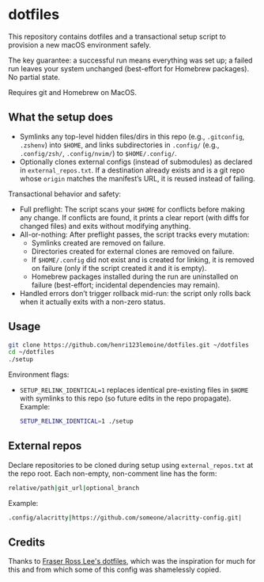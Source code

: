 # dotfiles

This repository contains dotfiles and a transactional setup script to provision a new macOS environment safely.

The key guarantee: a successful run means everything was set up; a failed run leaves your system unchanged (best-effort for Homebrew packages). No partial state.

Requires git and Homebrew on MacOS.

## What the setup does

- Symlinks any top-level hidden files/dirs in this repo (e.g., `.gitconfig`, `.zshenv`) into `$HOME`, and links subdirectories in `.config/` (e.g., `.config/zsh/`, `.config/nvim/`) to `$HOME/.config/`.
- Optionally clones external configs (instead of submodules) as declared in `external_repos.txt`. If a destination already exists and is a git repo whose `origin` matches the manifest’s URL, it is reused instead of failing.

Transactional behavior and safety:

- Full preflight: The script scans your `$HOME` for conflicts before making any change. If conflicts are found, it prints a clear report (with diffs for changed files) and exits without modifying anything.
- All-or-nothing: After preflight passes, the script tracks every mutation:
  - Symlinks created are removed on failure.
  - Directories created for external clones are removed on failure.
  - If `$HOME/.config` did not exist and is created for linking, it is removed on failure (only if the script created it and it is empty).
  - Homebrew packages installed during the run are uninstalled on failure (best-effort; incidental dependencies may remain).
- Handled errors don’t trigger rollback mid-run: the script only rolls back when it actually exits with a non-zero status.

## Usage

```sh
git clone https://github.com/henri123lemoine/dotfiles.git ~/dotfiles
cd ~/dotfiles
./setup
```

Environment flags:

- `SETUP_RELINK_IDENTICAL=1` replaces identical pre-existing files in `$HOME` with symlinks to this repo (so future edits in the repo propagate). Example:

  ```sh
  SETUP_RELINK_IDENTICAL=1 ./setup
  ```

## External repos

Declare repositories to be cloned during setup using `external_repos.txt` at the repo root. Each non-empty, non-comment line has the form:

```bash
relative/path|git_url|optional_branch
```

Example:

```bash
.config/alacritty|https://github.com/someone/alacritty-config.git|
```

## Credits

Thanks to [Fraser Ross Lee's dotfiles](https://github.com/FraserLee/dotfiles), which was the inspiration for much for this and from which some of this config was shamelessly copied.
